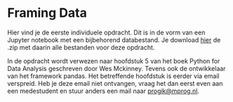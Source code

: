# Framing Data

Hier vind je de eerste individuele opdracht. Dit is in de vorm van een Jupyter notebook met een bijbehorend databestand. Je download [hier](https://ci.mprog.nl/course/assignments/framing%20data/framing_data.zip) de .zip met daarin alle bestanden voor deze opdracht.

In de opdracht wordt verwezen naar hoofdstuk 5 van het boek Python for Data Analysis geschreven door Wes Mckinney. Tevens ook de ontwikkelaar van het framework pandas. Het betreffende hoofdstuk is eerder via email verspreid. Heb je deze email niet ontvangen, vraag het dan eerst even aan een medestudent en stuur anders een mail naar <progik@mprog.nl>.
